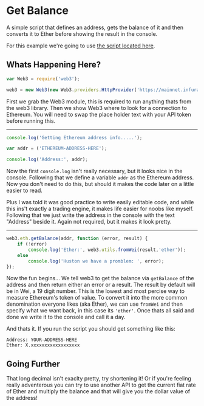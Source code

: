 # Get Balance
A simple script that defines an address, gets the balance of it and then converts it to Ether before showing the result in the console.

For this example we're going to use [the script located here](https://github.com/TXTCLASS/Web3byExample/blob/master/scripts/GetBalance.js).

## Whats Happening Here? 
```javascript
var Web3 = require('web3');

web3 = new Web3(new Web3.providers.HttpProvider('https://mainnet.infura.io/YOUR-API-TOKEN-HERE'));
```

First we grab the Web3 module, this is required to run anything thats from the web3 library. Then we show Web3 where to look
for a connection to Ethereum. You will need to swap the place holder text with your API token before running this.

---

```javascript
console.log('Getting Ethereum address info.....');

var addr = ('ETHEREUM-ADDRESS-HERE');

console.log('Address:', addr);
```

Now the first ```console.log``` isn't really necessary, but it looks nice in the console. Following that we define a variable ```addr``` as the Ethereum address. Now you don't need to do this, but should it makes the code later on a little easier to read.

Plus I was told it was good practice to write easily editable code, and while this ins't exactly a trading engine, it makes life easier for noobs like myself. Following that we just write the address in the console with the text "Address" beside it. Again not required, but it makes it look pretty.

---

```javascript
web3.eth.getBalance(addr, function (error, result) {
	if (!error)
		console.log('Ether:', web3.utils.fromWei(result,'ether')); 
	else
		console.log('Huston we have a promblem: ', error);
});
```

Now the fun begins... We tell web3 to get the balance via ```getBalance``` of the address and then return either an error or a result. The result by default will be in Wei, a 19 digit number. This is the lowest and most percise way to measure Ethereum's token of value. To convert it into the more common denomination everyone likes (aka Ether), we can use ```fromWei``` and then specify what we want back, in this case its ```'ether'```. Once thats all said and done we write it to the console and call it a day.

And thats it. If you run the script you should get something like this:

```
Address: YOUR-ADDRESS-HERE
Ether: X.xxxxxxxxxxxxxxxxxx
```

## Going Further
That long decimal isn't exaclty pretty, try shortening it! Or if you're feeling really adventerous you can try to use another API to
get the current fiat rate of Ether and multiply the balance and that will give you the dollar value of the address!
